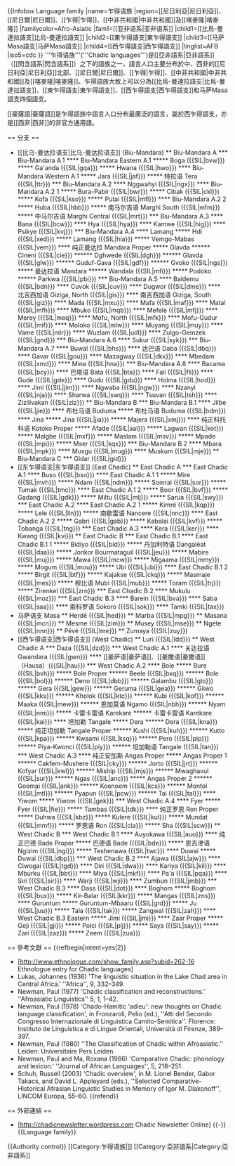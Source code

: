 {{Infobox Language family
  |name=乍得语族
  |region=[[尼日利亞|尼日利亞]]、[[尼日爾|尼日爾]]、[[乍得|乍得]]、[[中非共和國|中非共和國]]及[[喀麥隆|喀麥隆]]
  |familycolor=Afro-Asiatic
  |fam1=[[亚非语系|亚非语系]]
  |child1=[[比烏-曼達拉語支|比烏-曼達拉語支]]
  |child2=[[東乍得語支|東乍得語支]]
  |child3=[[马萨Masa語支|马萨Masa語支]]
  |child4=[[西乍得語支|西乍得語支]]
  |linglist=AFB
  |iso5=cdc
}}
'''乍得语族'''('''Chadic languages''')是[[亞非語系|亞非語系]]（[[閃含語系|閃含語系]]）之下的語族之一，語言人口主要分布於中、西非的[[尼日利亞|尼日利亞]]北部、[[尼日爾|尼日爾]]、[[乍得|乍得]]、[[中非共和國|中非共和國]]及[[喀麥隆|喀麥隆]]。乍得語族大致上可以分為[[比烏-曼達拉語支|比烏-曼達拉語支]]、[[東乍得語支|東乍得語支]]、[[西乍得語支|西乍得語支]]和马萨Masa語支四個語支。

[[豪薩語|豪薩語]]是乍得語族中語言人口分布最廣泛的語言，屬於西乍得語支，亦是[[西非|西非]]的非官方通用語。

== 分支 ==

* [[比乌-曼达拉语支|比乌-曼达拉语支]] (Biu-Mandara)
** Biu-Mandara A
*** Biu-Mandara A.1
**** Biu-Mandara Eastern A.1
***** Boga ({{SIL|bvw}})
***** Ga'anda ({{SIL|gqa}})
***** Hwana ({{SIL|hwo}})
**** Biu-Mandara Western A.1
***** Jara ({{SIL|jaf}})
***** 特拉语 Tera ({{SIL|ttr}})
*** Biu-Mandara A.2
**** Nggwahyi ({{SIL|ngx}})
**** Biu-Mandara A.2 1
***** Bura-Pabir ({{SIL|bwr}})
***** Cibak ({{SIL|ckl}})
***** Kofa ({{SIL|kso}})
***** Putai ({{SIL|mfl}})
**** Biu-Mandara A.2 2
***** Huba ({{SIL|hbb}})
***** 南马尔吉语 Marghi South ({{SIL|mfm}})
***** 中马尔吉语 Marghi Central ({{SIL|mrt}})
*** Biu-Mandara A.3
**** Bana ({{SIL|bcw}})
**** Hya ({{SIL|hya}})
**** Kamwe ({{SIL|hig}})
**** Psikye ({{SIL|kvj}})
*** Biu-Mandara A.4
**** Lamang
***** Hdi ({{SIL|xed}})
***** Lamang ({{SIL|hia}})
***** Vemgo-Mabas ({{SIL|vem}})
**** 纯正曼达拉 Mandara Proper
***** Glavda
****** Cineni ({{SIL|cie}})
****** Dghwede ({{SIL|dgh}})
****** Glavda ({{SIL|glw}})
****** Guduf-Gava ({{SIL|gdf}})
****** Gvoko ({{SIL|ngs}})
***** 曼达拉语 Mandara
****** Wandala ({{SIL|mfi}})
***** Podoko
****** Parkwa ({{SIL|pbi}})
*** Biu-Mandara A.5
**** Baldemu ({{SIL|bdn}})
**** Cuvok ({{SIL|cuv}})
**** Dugwor ({{SIL|dme}})
**** 北吉西加语 Giziga, North ({{SIL|gis}})
**** 南吉西加语 Giziga, South ({{SIL|giz}})
**** Mada ({{SIL|mxu}})
**** Mafa ({{SIL|maf}})
**** Matal ({{SIL|mfh}})
**** Mbuko ({{SIL|mqb}})
**** Mefele ({{SIL|mfj}})
**** Merey ({{SIL|meq}})
**** Mofu, North ({{SIL|mfk}})
**** Mofu-Gudur ({{SIL|mif}})
**** Moloko ({{SIL|mlw}})
**** Muyang ({{SIL|muy}})
**** Vame ({{SIL|mlr}})
**** Wuzlam ({{SIL|udl}})
**** Zulgo-Gemzek ({{SIL|gnd}})
*** Biu-Mandara A.6
**** Sukur ({{SIL|syk}})
*** Biu-Mandara A.7
**** Buwal ({{SIL|bhs}})
**** 达巴语 Daba ({{SIL|dbq}})
**** Gavar ({{SIL|gou}})
**** Mazagway ({{SIL|dkx}})
**** Mbedam ({{SIL|xmd}})
**** Mina ({{SIL|hna}})
*** Biu-Mandara A.8
**** Bacama ({{SIL|bcy}})
**** 巴塔语 Bata ({{SIL|bta}})
**** Fali ({{SIL|fli}})
**** Gude ({{SIL|gde}})
**** Gudu ({{SIL|gdu}})
**** Holma ({{SIL|hod}})
**** Jimi ({{SIL|jim}})
**** Ngwaba ({{SIL|ngw}})
**** Nzanyi ({{SIL|nja}})
**** Sharwa ({{SIL|swq}})
**** Tsuvan ({{SIL|tsh}})
**** Zizilivakan ({{SIL|ziz}})
** Biu-Mandara B
*** Biu-Mandara B.1
**** Jilbe ({{SIL|jie}})
**** 布杜马语 Buduma
***** 布杜马语 Buduma ({{SIL|bdm}})
**** Jina
***** Jina ({{SIL|jia}})
***** Majera ({{SIL|xmj}})
**** 纯正科托科语 Kotoko Proper
***** Afade ({{SIL|aal}})
***** Lagwan ({{SIL|kot}})
***** Malgbe ({{SIL|mxf}})
***** Maslam ({{SIL|msv}})
***** Mpade ({{SIL|mpi}})
***** Mser ({{SIL|kqx}})
*** Biu-Mandara B.2
**** Mbara ({{SIL|mpk}})
**** Musgu ({{SIL|mug}})
**** Muskum ({{SIL|mje}})
** Biu-Mandara C
*** Gidar ({{SIL|gid}})
* [[东乍得语支|东乍得语支]] (East Chadic)
** East Chadic A
*** East Chadic A.1
**** Buso ({{SIL|bso}})
**** East Chadic A.1 1
***** Mire ({{SIL|mvh}})
***** Ndam ({{SIL|ndm}})
***** Somrai ({{SIL|sor}})
***** Tumak ({{SIL|tmc}})
**** East Chadic A.1 2
***** Boor ({{SIL|bvf}})
***** Gadang ({{SIL|gdk}})
***** Miltu ({{SIL|mlj}})
***** Sarua ({{SIL|swy}})
*** East Chadic A.2
**** East Chadic A.2 1
***** Kimré ({{SIL|kqp}})
***** Lele ({{SIL|lln}})
***** 南歇雷语 Nancere ({{SIL|nnc}})
**** East Chadic A.2 2
***** Gabri ({{SIL|gab}})
***** Kabalai ({{SIL|kvf}})
***** Tobanga ({{SIL|tng}})
*** East Chadic A.3
**** Kera ({{SIL|ker}})
**** Kwang ({{SIL|kvi}})
** East Chadic B
*** East Chadic B.1
**** East Chadic B.1 1
***** Bidiyo ({{SIL|bid}})
***** 丹加利特语 Dangaléat ({{SIL|daa}})
***** Jonkor Bourmataguil ({{SIL|jeu}})
***** Mabire ({{SIL|muj}})
***** Mawa ({{SIL|mcw}})
***** Migaama ({{SIL|mmy}})
***** Mogum ({{SIL|mou}})
***** Ubi ({{SIL|ubi}})
**** East Chadic B.1 2
***** Birgit ({{SIL|btf}})
***** Kajakse ({{SIL|ckq}})
***** Masmaje ({{SIL|mes}})
***** 穆比语 Mubi ({{SIL|mub}})
***** Toram ({{SIL|trj}})
***** Zirenkel ({{SIL|zrn}})
*** East Chadic B.2
**** Mukulu ({{SIL|moz}})
*** East Chadic B.3
**** Barein ({{SIL|bva}})
**** Saba ({{SIL|saa}})
**** 索科罗语 Sokoro ({{SIL|sok}})
**** Tamki ({{SIL|tax}})
* 马萨语支 Masa 
** Herdé ({{SIL|hed}})
** Marba ({{SIL|mpg}})
** Masana ({{SIL|mcn}})
** Mesme ({{SIL|zim}})
** Musey ({{SIL|mse}})
** Ngete ({{SIL|nnn}})
** Pévé ({{SIL|lme}})
** Zumaya ({{SIL|zuy}})
* [[西乍得语支|西乍得语支]] (West Chadic)
** Luri ({{SIL|ldd}})
** West Chadic A
*** Daza ({{SIL|dzd}})
*** West Chadic A.1
**** 关达拉语 Gwandara ({{SIL|gwn}})
**** [[豪萨语|豪萨语]]、[[豪撒语|豪撒语]]（Hausa）({{SIL|hau}})
*** West Chadic A.2
**** Bole
***** Bure ({{SIL|bvh}})
***** Bole Proper
****** Beele ({{SIL|bxq}})
****** Bole ({{SIL|bol}})
****** Deno ({{SIL|dbb}})
****** Galambu ({{SIL|glo}})
****** Gera ({{SIL|gew}})
****** Geruma ({{SIL|gea}})
****** Giiwo ({{SIL|kks}})
****** Kholok ({{SIL|ktc}})
****** Kubi ({{SIL|kof}})
****** Maaka ({{SIL|mew}})
****** 恩加莫语 Ngamo ({{SIL|nbh}})
****** Nyam ({{SIL|nmi}})
***** 卡雷卡雷语 Karekare
****** 卡雷卡雷语 Karekare ({{SIL|kai}})
**** 坦加勒 Tangale
***** Dera
****** Dera ({{SIL|kna}})
***** 纯正坦加勒 Tangale Proper
****** Kushi ({{SIL|kuh}})
****** Kutto ({{SIL|kpa}})
****** Kwaami ({{SIL|ksq}})
****** Pero ({{SIL|pip}})
****** Piya-Kwonci ({{SIL|piy}})
****** 坦加勒语 Tangale ({{SIL|tan}})
*** West Chadic A.3
**** 纯正安加斯 Angas Proper
***** Angas Proper 1
****** Cakfem-Mushere ({{SIL|cky}})
****** Jorto ({{SIL|jrt}})
****** Kofyar ({{SIL|kwl}})
****** Miship ({{SIL|mjs}})
****** Mwaghavul ({{SIL|sur}})
****** Ngas ({{SIL|anc}})
***** Angas Proper 2
****** Goemai ({{SIL|ank}})
****** Koenoem ({{SIL|kcs}})
****** Montol ({{SIL|mtl}})
****** Pyapun ({{SIL|pcw}})
****** Tal ({{SIL|tal}})
**** Yiwom
***** Yiwom ({{SIL|gek}})
*** West Chadic A.4
**** Fyer
***** Fyer ({{SIL|fie}})
***** Tambas ({{SIL|tdk}})
**** 纯正罗恩 Ron Proper
***** Duhwa ({{SIL|kbz}})
***** Kulere ({{SIL|kul}})
***** Mundat ({{SIL|mmf}})
***** 罗恩语 Ron ({{SIL|cla}})
***** Sha ({{SIL|scw}})
** West Chadic B
*** West Chadic B.1
**** Auyokawa ({{SIL|auo}})
**** 纯正巴德 Bade Proper
***** 巴德语 Bade ({{SIL|bde}})
***** 恩吉津语 Ngizim ({{SIL|ngi}})
***** Teshenawa ({{SIL|twc}})
**** Duwai
***** Duwai ({{SIL|dbp}})
*** West Chadic B.2
**** Ajawa ({{SIL|ajw}})
**** Ciwogai ({{SIL|tgd}})
**** Diri ({{SIL|dwa}})
**** Kariya ({{SIL|kil}})
**** Mburku ({{SIL|bbt}})
**** Miya ({{SIL|mkf}})
**** Pa'a ({{SIL|pqa}})
**** Siri ({{SIL|sir}})
**** Warji ({{SIL|wji}})
**** Zumbun ({{SIL|jmb}})
*** West Chadic B.3
**** Dass ({{SIL|dot}})
**** Boghom
***** Boghom ({{SIL|bux}})
***** Kir-Balar ({{SIL|kkr}})
***** Mangas ({{SIL|zns}})
**** Guruntum
***** Guruntum-Mbaaru ({{SIL|grd}})
***** Ju ({{SIL|juu}})
***** Tala ({{SIL|tak}})
***** Zangwal ({{SIL|zah}})
**** West Chadic B.3 Eastern
***** Jimi ({{SIL|jmi}})
**** Zaar Proper
***** Geji ({{SIL|gji}})
***** Polci ({{SIL|plj}})
***** Saya ({{SIL|say}})
***** Zari ({{SIL|zaz}})
***** Zeem ({{SIL|zua}})

== 參考文獻 ==
{{refbegin|intent=yes|2}}
* [http://www.ethnologue.com/show_family.asp?subid=262-16 Ethnologue entry for Chadic languages]
* Lukas, Johannes (1936) 'The linguistic situation in the Lake Chad area in Central Africa.' ''Africa'', 9, 332–349.
* Newman, Paul (1977) 'Chadic classification and reconstructions.' ''Afroasiatic Linguistics'' 5, 1, 1–42.
* Newman, Paul (1978) 'Chado-Hamitic 'adieu': new thoughts on Chadic language classification', in Fronzaroli, Pelio (ed.), ''Atti del Secondo Congresso Internazionale di Linguistica Camito-Semitica''. Florence: Instituto de Linguistica e di Lingue Orientali, Università di Firenze, 389–397.
* Newman, Paul (1980) ''The Classification of Chadic within Afroasiatic.'' Leiden: Universitaire Pers Leiden.
* Newman, Paul and Ma, Roxana (1966) 'Comparative Chadic: phonology and lexicon.' ''Journal of African Languages'', 5, 218–251.
* Schuh, Russell (2003) 'Chadic overview', in M. Lionel Bender, Gabor Takacs, and David L. Appleyard (eds.), ''Selected Comparative-Historical Afrasian Linguistic Studies in Memory of Igor M. Diakonoff'', LINCOM Europa, 55–60.
{{refend}}

== 外部連結 ==
* [http://chadicnewsletter.wordpress.com Chadic Newsletter Online]
{{-}}
{{Language family}}

{{Authority control}}
[[Category:乍得语族|]]
[[Category:亞非語系|Category:亞非語系]]